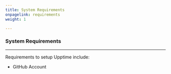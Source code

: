 ```yaml
---
title: System Requirements
onpagelink: requirements
weight: 1

---
```


### System Requirements
-------------------

Requirements to setup Upptime include:

- GitHub Account
 